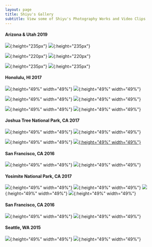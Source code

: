```yaml
---
layout: page
title: Shiyu's Gallery
subtitle: View some of Shiyu's Photography Works and Video Clips
---
```



#### Arizona & Utah 2019
![](/img/gallery/IMG_7438.jpg){:height="235px"} ![](/img/gallery/IMG_6193.jpg){:height="235px"}


![](/img/gallery/IMG_5795-2.jpg){:height="220px"} ![](/img/gallery/IMG_6033.jpg){:height="220px"}


![](/img/gallery/MV_HDR.jpg){:height="235px"} ![](/img/gallery/IMG_5849.jpg){:height="235px"}


#### Honolulu, HI 2017
![](/img/gallery/hawaii1.jpg){:height="49%" width="49%"} ![](/img/gallery/hawaii2.jpg){:height="49%" width="49%"}


![](/img/gallery/hawaii3.jpg){:height="49%" width="49%"} ![](/img/gallery/IMG_2908.jpg){:height="49%" width="49%"}


![](/img/gallery/hawaii5.jpg){:height="49%" width="49%"} ![](/img/gallery/hawaii6.jpg){:height="49%" width="49%"}


#### Joshua Tree National Park, CA 2017
![](/img/gallery/joshua1.jpeg){:height="49%" width="49%"} ![](/img/gallery/joshua4.jpeg){:height="49%" width="49%"}


![](/img/gallery/joshua3.jpeg){:height="49%" width="49%"} [![](/img/gallery/joshua2.jpeg){:height="49%" width="49%"}](/img/gallery/joshua2.jpeg)



#### San Francisco, CA 2016
![](/img/gallery/IMG_1401.jpg){:height="49%" width="49%"} ![](/img/gallery/IMG_1257.jpg){:height="49%" width="49%"}


#### Yosimite National Park, CA 2017
![](/img/gallery/IMG_13490.jpg){:height="49%" width="49%"} ![](/img/gallery/IMG_3494.jpg){:height="49%" width="49%"}
![](/img/gallery/IMG_3499.jpg){:height="49%" width="49%"} ![](/img/gallery/IMG_3443.jpg){:height="49%" width="49%"}


#### San Francisco, CA 2016
![](/img/gallery/IMG_1401.jpg){:height="49%" width="49%"} ![](/img/gallery/IMG_1257.jpg){:height="49%" width="49%"}

#### Seattle, WA 2015
![](/img/gallery/IMG_9531.jpg){:height="49%" width="49%"} ![](/img/gallery/IMG_9784.jpg){:height="49%" width="49%"}

